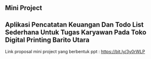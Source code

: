 

## Mini Project

## Aplikasi Pencatatan Keuangan Dan Todo List Sederhana Untuk Tugas Karyawan Pada Toko Digital Printing Barito Utara

   Link proposal mini project yang berbentuk ppt : https://bit.ly/3y0rWLP
















